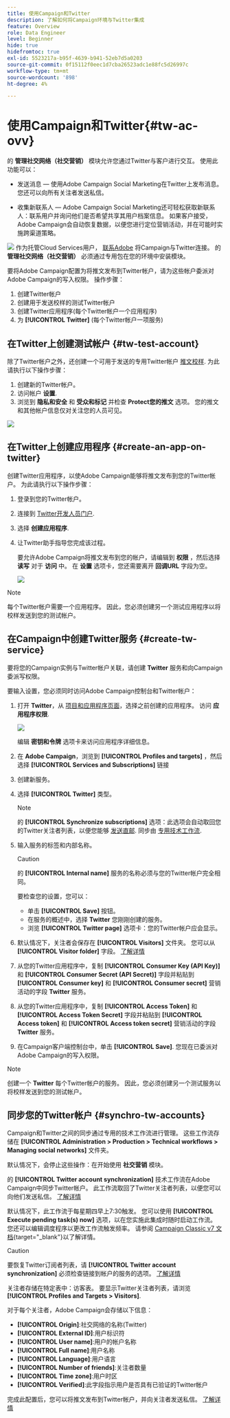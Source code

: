 ```yaml
---
title: 使用Campaign和Twitter
description: 了解如何将Campaign环境与Twitter集成
feature: Overview
role: Data Engineer
level: Beginner
hide: true
hidefromtoc: true
exl-id: 5523217a-b95f-4639-b941-52eb7d5a0203
source-git-commit: 0f15112f0eec1d7cba26523adc1e88fc5d26997c
workflow-type: tm+mt
source-wordcount: '898'
ht-degree: 4%

---
```


# 使用Campaign和Twitter{#tw-ac-ovv}

的 **管理社交网络（社交营销）** 模块允许您通过Twitter与客户进行交互。 使用此功能可以：

* 发送消息 — 使用Adobe Campaign Social Marketing在Twitter上发布消息。 您还可以向所有关注者发送私信。

* 收集新联系人 — Adobe Campaign Social Marketing还可轻松获取新联系人：联系用户并询问他们是否希望共享其用户档案信息。 如果客户接受，Adobe Campaign会自动恢复数据，以便您进行定位营销活动，并在可能时实施跨渠道策略。

![](../assets/do-not-localize/speech.png)  作为托管Cloud Services用户， [联系Adobe](../start/campaign-faq.md#support) 将Campaign与Twitter连接。 的  **管理社交网络（社交营销）** 必须通过专用包在您的环境中安装模块。


要将Adobe Campaign配置为将推文发布到Twitter帐户，请为这些帐户委派对Adobe Campaign的写入权限。 操作步骤：

1. 创建Twitter帐户
1. 创建用于发送校样的测试Twitter帐户
1. 创建Twitter应用程序(每个Twitter帐户一个应用程序)
1. 为 **[!UICONTROL Twitter]** (每个Twitter帐户一项服务)

## 在Twitter上创建测试帐户 {#tw-test-account}

除了Twitter帐户之外，还创建一个可用于发送的专用Twitter帐户 [推文校样](../send/twitter.md#send-tw-proofs). 为此请执行以下操作步骤：

1. 创建新的Twitter帐户。
1. 访问帐户  **设置**.
1. 浏览到 **隐私和安全** 和 **受众和标记** 并检查 **Protect您的推文** 选项。 您的推文和其他帐户信息仅对关注您的人员可见。

![](assets/social_tw_test_page.png)

## 在Twitter上创建应用程序 {#create-an-app-on-twitter}

创建Twitter应用程序，以使Adobe Campaign能够将推文发布到您的Twitter帐户。  为此请执行以下操作步骤：

1. 登录到您的Twitter帐户。
1. 连接到 [Twitter开发人员门户](https://developer.twitter.com/en/apps).
1. 选择 **创建应用程序**.
1. 让Twitter助手指导您完成该过程。

   要允许Adobe Campaign将推文发布到您的帐户，请编辑到 **权限** ，然后选择 **读写** 对于 **访问** 中。 在 **设置** 选项卡，您还需要离开 **回调URL** 字段为空。

   ![](assets/social_tw_app.png)

>[!NOTE]
>
>每个Twitter帐户需要一个应用程序。 因此，您必须创建另一个测试应用程序以将校样发送到您的测试帐户。

## 在Campaign中创建Twitter服务 {#create-tw-service}

要将您的Campaign实例与Twitter帐户关联，请创建 **Twitter** 服务和向Campaign委派写权限。

要输入设置，您必须同时访问Adobe Campaign控制台和Twitter帐户：

1. 打开 **Twitter**，从 [项目和应用程序页面](https://developer.twitter.com/en/portal/projects-and-apps)，选择之前创建的应用程序。 访问 **应用程序权限**.

   ![](assets/social_tw_service.png)

   编辑 **密钥和令牌** 选项卡来访问应用程序详细信息。

1. 在 **Adobe Campaign**，浏览到 **[!UICONTROL Profiles and targets]** ，然后选择 **[!UICONTROL Services and Subscriptions]** 链接
1. 创建新服务。
1. 选择 **[!UICONTROL Twitter]** 类型。

   >[!NOTE]
   >
   >的 **[!UICONTROL Synchronize subscriptions]** 选项：此选项会自动取回您的Twitter关注者列表，以便您能够 [发送直邮](../send/twitter.md#direct-tw-messages). 同步由 [专用技术工作流](#synchro-tw-accounts).

1. 输入服务的标签和内部名称。

   >[!CAUTION]
   >
   >的 **[!UICONTROL Internal name]** 服务的名称必须与您的Twitter帐户完全相同。

   要检查您的设置，您可以：

   * 单击 **[!UICONTROL Save]** 按钮。
   * 在服务的概述中，选择 **Twitter** 您刚刚创建的服务。
   * 浏览 **[!UICONTROL Twitter page]** 选项卡：您的Twitter帐户应会显示。

1. 默认情况下，关注者会保存在 **[!UICONTROL Visitors]** 文件夹。 您可以从 **[!UICONTROL Visitor folder]** 字段。 [了解详情](../send/twitter.md#direct-tw-messages)

1. 从您的Twitter应用程序中，复制 **[!UICONTROL Consumer Key (API Key)]** 和 **[!UICONTROL Consumer Secret (API Secret)]** 字段并粘贴到 **[!UICONTROL Consumer key]** 和 **[!UICONTROL Consumer secret]** 营销活动的字段 **Twitter** 服务。

1. 从您的Twitter应用程序中，复制 **[!UICONTROL Access Token]** 和 **[!UICONTROL Access Token Secret]** 字段并粘贴到 **[!UICONTROL Access token]** 和 **[!UICONTROL Access token secret]** 营销活动的字段 **Twitter** 服务。

1. 在Campaign客户端控制台中，单击 **[!UICONTROL Save]**. 您现在已委派对Adobe Campaign的写入权限。


>[!NOTE]
>
>创建一个 **Twitter** 每个Twitter帐户的服务。 因此，您必须创建另一个测试服务以将校样发送到您的测试帐户。

## 同步您的Twitter帐户 {#synchro-tw-accounts}

Campaign和Twitter之间的同步通过专用的技术工作流进行管理。 这些工作流存储在 **[!UICONTROL Administration > Production > Technical workflows > Managing social networks]** 文件夹。

默认情况下，会停止这些操作：在开始使用 **社交营销** 模块。

的 **[!UICONTROL Twitter account synchronization]** 技术工作流在Adobe Campaign中同步Twitter帐户。 此工作流取回了Twitter关注者列表，以便您可以向他们发送私信。 [了解详情](../send/twitter.md#direct-tw-messages)

默认情况下，此工作流于每星期四早上7:30触发。 您可以使用 **[!UICONTROL Execute pending task(s) now]** 选项，以在您实施此集成时随时启动工作流。  您还可以编辑调度程序以更改工作流触发频率。 请参阅 [Campaign Classic v7 文档](https://experienceleague.adobe.com/docs/campaign-classic/using/automating-with-workflows/flow-control-activities/scheduler.html){target=&quot;_blank&quot;}以了解详情。

>[!CAUTION]
>
>要恢复Twitter订阅者列表，请 **[!UICONTROL Twitter account synchronization]** 必须检查链接到帐户的服务的选项。 [了解详情](#create-tw-service)

关注者存储在特定表中：访客表。 要显示Twitter关注者列表，请浏览 **[!UICONTROL Profiles and Targets > Visitors]**.

对于每个关注者，Adobe Campaign会存储以下信息：

* **[!UICONTROL Origin]**:社交网络的名称(Twitter)
* **[!UICONTROL External ID]**:用户标识符
* **[!UICONTROL User name]**:用户的帐户名称
* **[!UICONTROL Full name]**:用户名称
* **[!UICONTROL Language]**:用户语言
* **[!UICONTROL Number of friends]**:关注者数量
* **[!UICONTROL Time zone]**:用户时区
* **[!UICONTROL Verified]**:此字段指示用户是否具有已验证的Twitter帐户

完成此配置后，您可以将推文发布到Twitter帐户，并向关注者发送私信。 [了解详情](../send/twitter.md)
